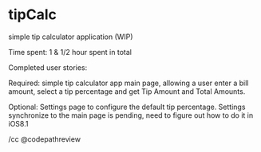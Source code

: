 # tipCalc
simple tip calculator application (WIP)

Time spent: 1 & 1/2 hour spent in total

Completed user stories:

Required: simple tip calculator app main page, allowing a user enter a bill amount, select a tip percentage and get Tip Amount and Total Amounts.

Optional: Settings page to configure the default tip percentage.
Settings synchronize to the main page is pending, need to figure out how to do it in iOS8.1

/cc @codepathreview
